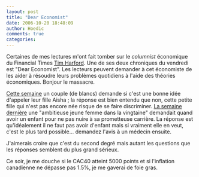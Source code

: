 ```yaml
---
layout: post
title: "Dear Economist"
date: 2006-10-20 18:48:09
author: Hoedic
comments: true
categories: 
---
```



Certaines de mes lectures m'ont fait tomber sur le *columnist* économique du Financial Times [Tim Harford](http://www.ft.com/comment/columnists/timharford). Une de ses deux chroniques du vendredi est "Dear Economist". Les lecteurs peuvent demander à cet économiste de les aider à résoudre leurs problèmes quotidiens à l'aide des théories économiques. Bonjour le massacre.

[Cette semaine](http://www.ft.com/cms/s/3ea21624-5f44-11db-a011-0000779e2340.html) un couple (de blancs) demande si c'est une bonne idée d'appeler leur fille Aisha ; la réponse est bien entendu que non, cette petite fille qui n'est pas encore née risque de se faire discriminer. [La semaine dernière](http://www.ft.com/cms/s/d72f17b6-5378-11db-8a2a-0000779e2340.html) une "ambitieuse jeune femme dans la vingtaine" demandait quand avoir un enfant pour ne pas nuire à sa prometteuse carrière. La réponse est qu'idéalement il ne faut pas avoir d'enfant mais si vraiment elle en veut, c'est le plus tard possible... demandez l'avis à un médecin ensuite.

J'aimerais croire que c'est du second degré mais autant les questions que les réponses semblent du plus grand sérieux.

Ce soir, je me douche si le CAC40 atteint 5000 points et si l'inflation canadienne ne dépasse pas 1.5%, je me gaverai de foie gras.